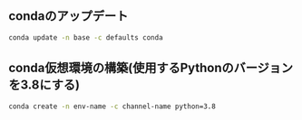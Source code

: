 ## condaのアップデート

```bash
conda update -n base -c defaults conda
```


## conda仮想環境の構築(使用するPythonのバージョンを3.8にする)

```bash
conda create -n env-name -c channel-name python=3.8
```
